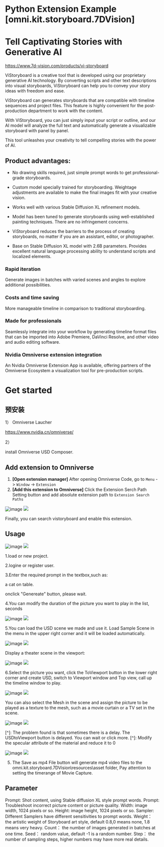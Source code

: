 # Python Extension Example [omni.kit.storyboard.7DVision]





# Tell Captivating Stories with Generative AI

https://www.7d-vision.com/products/vi-storyboard


ViStoryboard is a creative tool that is developed using our proprietary generative AI technology. By converting scripts and other text descriptions into visual storyboards, ViStoryboard can help you to convey your story ideas with freedom and ease.  

ViStoryboard can generates storyboards that are compatible with timeline sequences and project files. This feature is highly convenient for the post-production department to work with the content.

With ViStoryboard, you can just simply input your script or outline, and our AI model will analyze the full text and automatically generate a visualizable storyboard with panel by panel.

This tool unleashes your creativity to tell compelling stories with the power of AI.



## Product advantages:

- No drawing skills required, just simple prompt words to get professional-grade storyboards.
- Custom model specially trained for storyboarding. Weightage adjustments are available to make the final images fit with your creative vision.  

- Works well with various Stable Diffusion XL refinement models.

- Model has been tuned to generate storyboards using well-established painting techniques. There are no infringement concerns.
- ViStoryboard reduces the barriers to the process of creating storyboards, no matter if you are an assistant, editor, or photographer.
- Base on Stable Diffusion XL model with 2.6B parameters. Provides excellent natural language processing ability to understand scripts and localized elements.




### Rapid iteration

Generate images in batches with varied scenes and angles to explore additional possibilities.



### Costs and time saving  

More manageable timeline in comparison to traditional storyboarding.



### Made for professionals

Seamlessly integrate into your workflow by generating timeline format files that can be imported into Adobe Premiere, DaVinci Resolve, and other video and audio editing software.



### Nvidia Omniverse extension integration

An Nvidia Omniverse Extension App is available, offering partners of the Omniverse Ecosystem a visualization tool for pre-production scripts.



# Get started

## 预安装
1）
 Omniverse Laucher 

https://www.nvidia.cn/omniverse/




2）

install Omniverse USD Composer.


## Add extension to Omniverse

1. **[Open extension manager]** After opening Omniverse Code, go to `Menu` -> `Window` -> `Extension`
2. **[Add this extension to Omniverse]** Click the Extension Serch Path Setting button and add absolute extension path to `Extension Search Paths`


![image](README.assets\01.png)
![](https://github.com/lymanzhao/vistoryboard/blob/main/README.assets/01.png)

Finally, you can search vistoryboard and enable this extension.


## Usage

![image](README.assets\02.png)
![](https://github.com/lymanzhao/vistoryboard/blob/main/README.assets/02.png)

1.load or new project.

2.logine or register user.

3.Enter the required prompt in the textbox,such as:

a cat on table.

onclick "Genereate" button, please wait.

4.You can modify the duration of the picture you want to play in the list, seconds


![image](README.assets\03.png)
![](https://github.com/lymanzhao/vistoryboard/blob/main/README.assets/03.png)




5.You can load the USD scene we made and use it. Load Sample Scene in the menu in the upper right corner and it will be loaded automatically.

![image](README.assets\05.png)
![](https://github.com/lymanzhao/vistoryboard/blob/main/README.assets/05.png)

Display a theater scene in the viewport:

![image](README.assets\06.png)
![](https://github.com/lymanzhao/vistoryboard/blob/main/README.assets/06.png)



6.Select the picture you want, click the ToViewport button in the lower right corner and create USD, switch to Viewport window and Top view, call up the timeline window to play.

![image](README.assets\04.png)
![](https://github.com/lymanzhao/vistoryboard/blob/main/README.assets/04.png)

You can also select the Mesh in the scene and assign the picture to be played as a texture to the mesh, such as a movie curtain or a TV set in the scene.


![image](README.assets\07.png)
![](https://github.com/lymanzhao/vistoryboard/blob/main/README.assets/07.png)

[^]: The problem found is that sometimes there is a delay. The USDtoViewport button is delayed. You can wait or click more.
[^]: Modify the specular attribute of the material and reduce it to 0

![image](README.assets\08.png)
![](https://github.com/lymanzhao/vistoryboard/blob/main/README.assets/08.png)




5. The Save as mp4 File button will generate mp4 video files to the omni.kit.storyboard.7DVision\resources\asset folder, Pay attention to setting the timerange of Movie Capture.


## Parameter

  Prompt: Shot content, using Stable diffusion XL style prompt words.
  Prompt: Troubleshoot incorrect picture content or picture quality.
  Width: image width, 1024 pixels or so.
  Height: image height, 1024 pixels or so.
  Sampler: Different Samplers have different sensitivities to prompt words.
  Weight： the artistic weight of Storyboard art style, default 0.8,0 means none, 1.8 means very heavy.
  Count： the number of images generated in batches at one time.
  Seed： random value, default -1 is a random number.
  Step： the number of sampling steps, higher numbers may have more real details.



